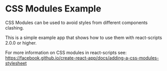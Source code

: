 # CSS Modules Example

CSS Modules can be used to avoid styles from different components clashing.

This is a simple example app that shows how to use them with react-scripts 2.0.0 or higher.

For more information on CSS modules in react-scripts see:
https://facebook.github.io/create-react-app/docs/adding-a-css-modules-stylesheet
